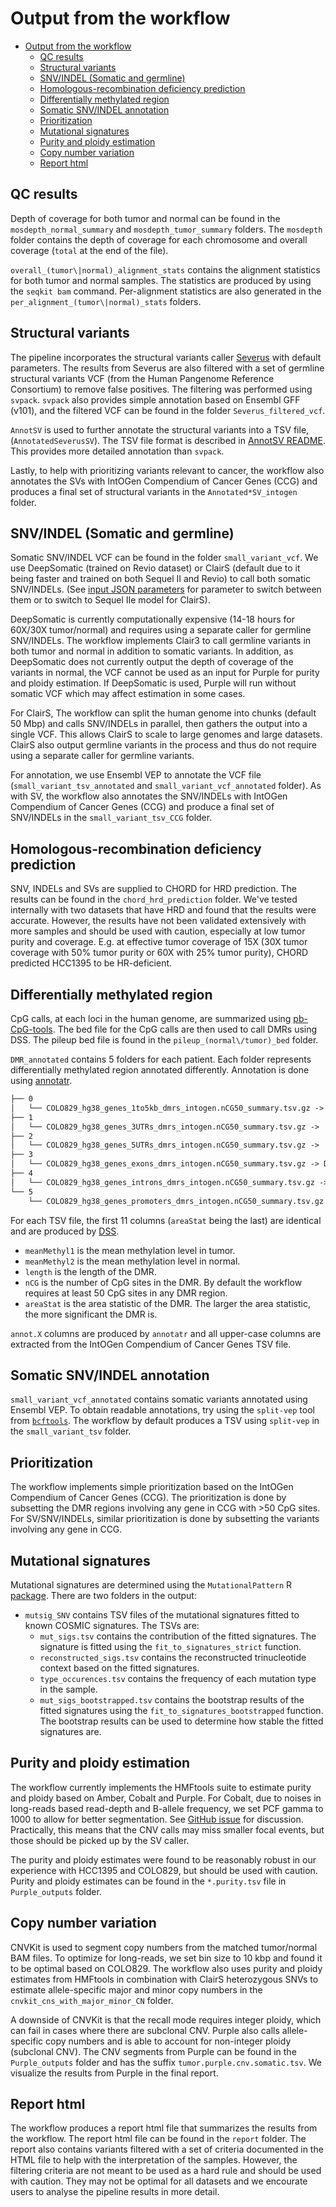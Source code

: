 # Output from the workflow

- [Output from the workflow](#output-from-the-workflow)
  - [QC results](#qc-results)
  - [Structural variants](#structural-variants)
  - [SNV/INDEL (Somatic and germline)](#snvindel-somatic-and-germline)
  - [Homologous-recombination deficiency prediction](#homologous-recombination-deficiency-prediction)
  - [Differentially methylated region](#differentially-methylated-region)
  - [Somatic SNV/INDEL annotation](#somatic-snvindel-annotation)
  - [Prioritization](#prioritization)
  - [Mutational signatures](#mutational-signatures)
  - [Purity and ploidy estimation](#purity-and-ploidy-estimation)
  - [Copy number variation](#copy-number-variation)
  - [Report html](#report-html)

## QC results

Depth of coverage for both tumor and normal can be found in the `mosdepth_normal_summary` and `mosdepth_tumor_summary` folders. The `mosdepth` folder contains the depth of coverage for each chromosome and overall coverage (`total` at the end of the file).

`overall_(tumor\|normal)_alignment_stats` contains the alignment statistics for both tumor and normal samples. The statistics are produced by using the `seqkit bam` command. Per-alignment statistics are also generated in the `per_alignment_(tumor\|normal)_stats` folders.

## Structural variants

The pipeline incorporates the structural variants caller [Severus](https://github.com/KolmogorovLab/Severus) with default parameters. The results from Severus are also
filtered with a set of germline structural variants VCF (from the Human Pangenome Reference Consortium) to remove false positives. The filtering was performed using `svpack`. `svpack` also provides simple annotation based on Ensembl GFF (v101), and the filtered VCF can be found in the folder `Severus_filtered_vcf`.

`AnnotSV` is used to further annotate the structural variants into a TSV file, (`AnnotatedSeverusSV`). The TSV file format is described in [AnnotSV README](https://github.com/lgmgeo/AnnotSV/blob/master/README.AnnotSV_latest.pdf). This provides more detailed annotation than `svpack`.

Lastly, to help with prioritizing variants relevant to cancer, the workflow also annotates the SVs with IntOGen Compendium of Cancer Genes (CCG) and produces a final set of structural variants in the `Annotated*SV_intogen` folder.

## SNV/INDEL (Somatic and germline)

Somatic SNV/INDEL VCF can be found in the folder `small_variant_vcf`. We use DeepSomatic (trained on Revio dataset) or ClairS (default due to it being faster and trained on both Sequel II and Revio) to call both somatic SNV/INDELs. (See [input JSON parameters](step-by-step.md#input-json-parameters) 
for parameter to switch between them or to switch to Sequel IIe model for ClairS). 

DeepSomatic is currently computationally expensive (14-18 hours for 60X/30X tumor/normal) and requires using a separate caller for germline SNV/INDELs. The workflow implements Clair3 to call germline variants in both tumor and normal in addition to somatic variants. In addition, as DeepSomatic does not currently output the depth of coverage of the variants in normal, the VCF cannot be used as an input for Purple for purity and ploidy estimation. If DeepSomatic is used, Purple will run without somatic VCF which may affect estimation in some cases.

For ClairS, The workflow can split the human genome into chunks (default 50 Mbp) and calls SNV/INDELs in parallel, then gathers the output into a single VCF. This allows ClairS to scale to large genomes and large datasets. ClairS also output germline variants in the process and thus do not require using a separate caller for germline variants. 

For annotation, we use Ensembl VEP to annotate the VCF file (`small_variant_tsv_annotated` and `small_variant_vcf_annotated` folder). As with SV, the workflow also annotates the SNV/INDELs with IntOGen Compendium of Cancer Genes (CCG) and produce a final set of SNV/INDELs in the `small_variant_tsv_CCG` folder.

## Homologous-recombination deficiency prediction

SNV, INDELs and SVs are supplied to CHORD for HRD prediction. The results can be found in the `chord_hrd_prediction` folder. We've tested internally with two datasets that have HRD and found that the results were accurate. However, the results have not been validated extensively with more samples and should be used with caution, especially at low tumor purity and coverage. E.g. at effective tumor coverage of 15X (30X tumor coverage with 50% tumor purity or 60X with 25% tumor purity), CHORD predicted HCC1395 to be HR-deficient.

## Differentially methylated region

CpG calls, at each loci in the human genome, are summarized using [pb-CpG-tools](https://github.com/PacificBiosciences/pb-CpG-tools). The bed file for the CpG calls are then used to call DMRs using DSS. The pileup bed file is found in the `pileup_(normal\/tumor)_bed` folder.

`DMR_annotated` contains 5 folders for each patient. Each folder represents differentially methylated region 
annotated differently. Annotation is done using [annotatr](https://bioconductor.org/packages/devel/bioc/vignettes/annotatr/inst/doc/annotatr-vignette.html).

``` markdown
├── 0
│   └── COLO829_hg38_genes_1to5kb_dmrs_intogen.nCG50_summary.tsv.gz -> DMRs that are 1 to 5 kbp away from TSS of genes
├── 1
│   └── COLO829_hg38_genes_3UTRs_dmrs_intogen.nCG50_summary.tsv.gz ->  DMRs that are 3'UTR of genes
├── 2
│   └── COLO829_hg38_genes_5UTRs_dmrs_intogen.nCG50_summary.tsv.gz ->  DMRs that are 5'UTR of genes
├── 3
│   └── COLO829_hg38_genes_exons_dmrs_intogen.nCG50_summary.tsv.gz -> DMRs that are exons of genes
├── 4
│   └── COLO829_hg38_genes_introns_dmrs_intogen.nCG50_summary.tsv.gz -> DMRs that are introns of genes
└── 5
    └── COLO829_hg38_genes_promoters_dmrs_intogen.nCG50_summary.tsv.gz -> DMRs that are (known) promoters of genes
```

For each TSV file, the first 11 columns (`areaStat` being the last) are identical and 
are produced by [DSS](https://bioconductor.org/packages/release/bioc/html/DSS.html). 
- `meanMethyl1` is the mean methylation level in tumor.
- `meanMethyl2` is the mean methylation level in normal.
- `length` is the length of the DMR.
- `nCG` is the number of CpG sites in the DMR. By default the workflow requires at least 50 CpG sites in any DMR region.
- `areaStat` is the area statistic of the DMR. The larger the area statistic, the more significant the DMR is.

`annot.X` columns are produced by `annotatr` and all upper-case columns are extracted from the IntOGen Compendium of Cancer Genes TSV file.

## Somatic SNV/INDEL annotation

`small_variant_vcf_annotated` contains somatic variants annotated using Ensembl VEP. To obtain readable annotations, try using the `split-vep` tool from [`bcftools`](https://samtools.github.io/bcftools/howtos/plugin.split-vep.html). The workflow
by default produces a TSV using `split-vep` in the `small_variant_tsv` folder.

## Prioritization

The workflow implements simple prioritization based on the IntOGen Compendium of Cancer Genes (CCG). The prioritization is done by
subsetting the DMR regions involving any gene in CCG with >50 CpG sites. For SV/SNV/INDELs, similar prioritization is done
by subsetting the variants involving any gene in CCG.

## Mutational signatures

Mutational signatures are determined using the `MutationalPattern` R [package](https://bioconductor.org/packages/release/bioc/html/MutationalPatterns.html).
There are two folders in the output:
- `mutsig_SNV` contains TSV files of the mutational signatures fitted to known COSMIC signatures. The TSVs are:
  - `mut_sigs.tsv` contains the contribution of the fitted signatures. The signature is fitted using the `fit_to_signatures_strict` function.
  - `reconstructed_sigs.tsv` contains the reconstructed trinucleotide context based on the fitted signatures.
  - `type_occurences.tsv` contains the frequency of each mutation type in the sample.
  - `mut_sigs_bootstrapped.tsv` contains the bootstrap results of the fitted signatures using the `fit_to_signatures_bootstrapped` function.
    The bootstrap results can be used to determine how stable the fitted signatures are.

## Purity and ploidy estimation

The workflow currently implements the HMFtools suite to estimate purity and ploidy based on Amber, Cobalt and Purple. 
For Cobalt, due to noises in long-reads based read-depth and B-allele frequency, we set PCF gamma to 1000 to allow for 
better segmentation. See [GitHub issue](https://github.com/hartwigmedical/hmftools/issues/485) for discussion. Practically, this means
that the CNV calls may miss smaller focal events, but those should be picked up by the SV caller.

The purity and ploidy estimates were found to be reasonably robust in our experience with HCC1395 and COLO829, 
but should be used with caution. Purity and ploidy estimates can be found in the `*.purity.tsv` file in `Purple_outputs` folder.

## Copy number variation

CNVKit is used to segment copy numbers from the matched tumor/normal BAM files. To optimize for long-reads, we set bin size to 10 kbp and found
it to be optimal based on COLO829. The workflow also uses purity and ploidy estimates from HMFtools in combination with ClairS heterozygous SNVs
to estimate allele-specific major and minor copy numbers in the `cnvkit_cns_with_major_minor_CN` folder. 

A downside of CNVKit is that the recall mode requires integer ploidy, which can fail in cases where there are subclonal CNV.
Purple also calls allele-specific copy numbers and is able to account for non-integer ploidy (subclonal CNV). The CNV segments from Purple can be found in the `Purple_outputs` folder and has the suffix `tumor.purple.cnv.somatic.tsv`. We visualize the results from Purple in the final report.

## Report html

The workflow produces a report html file that summarizes the results from the workflow. The report html file can be found in the `report` folder. The report also contains variants filtered with a set of criteria documented in the HTML file to help with the interpretation of the samples. However, the filtering criteria are not meant to be used as a hard rule and should be used with caution. They may not be optimal for all datasets and we encourate users to analyse the pipeline results in more detail.